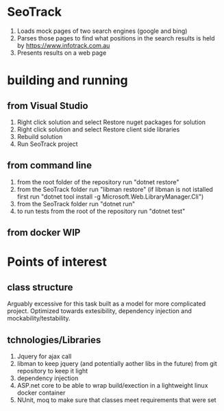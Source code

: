 # SeoTrack

1. Loads mock pages of two search engines (google and bing)
2. Parses those pages to find what positions in the search results is held by https://www.infotrack.com.au
3. Presents results on a web page

# building and running
## from Visual Studio
1. Right click solution and select Restore nuget packages for solution
2. Right click solution and select Restore client side libraries
3. Rebuild solution
4. Run SeoTrack project

## from command line
1. from the root folder of the repository run "dotnet restore"
2. from the SeoTrack folder run "libman restore" (if libman is not istalled first run "dotnet tool install -g Microsoft.Web.LibraryManager.Cli")
3. from the SeoTrack folder run "dotnet run"
4. to run tests from the root of the repository run "dotnet test"

## from docker WIP



# Points of interest

## class structure
Arguably excessive for this task built as a model for more complicated project. Optimized towards extesibility, dependency injection and mockability/testability.

## tchnologies/Libraries
1. Jquery for ajax call
2. libman to keep jquery (and potentially aother libs in the future) from git repository to keep it light
3. dependency injection
4. ASP.net core to be able to wrap build/exection in a lightweight linux docker container
5. NUnit, moq to make sure that classes meet requirements that were set

